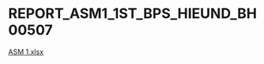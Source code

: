 # REPORT_ASM1_1ST_BPS_HIEUND_BH00507
[ASM 1.xlsx](https://github.com/levinguyenduc/REPORT_ASM1_1ST_BPS_HIEUND_BH00507/files/14396850/ASM.1.xlsx)
